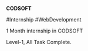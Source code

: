 **CODSOFT**

#Internship #WebDevelopment

1 Month internship in CODSOFT

Level-1, All Task Complete.
